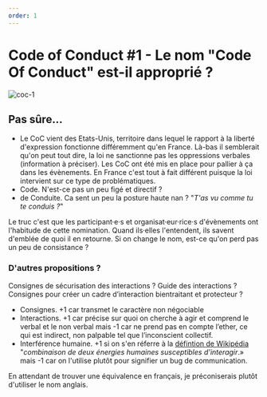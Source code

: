 ```yaml
---
order: 1
---
```


# Code of Conduct #1 - Le nom "Code Of Conduct" est-il approprié ?

![coc-1](https://raw.githubusercontent.com/Julia-barbelane/reflexions/master/photos/code-of-conduct/coc-1.png)

## Pas sûre...
- Le CoC vient des Etats-Unis, territoire dans lequel le rapport à la liberté d'expression fonctionne différemment qu'en France. Là-bas il semblerait qu'on peut tout dire, la loi ne sanctionne pas les oppressions verbales (information à préciser). Les CoC ont été mis en place pour pallier à ça dans les évènements. En France c'est tout à fait différent puisque la loi intervient sur ce type de problématiques.
- Code. N'est-ce pas un peu figé et directif ?
- de Conduite. Ca sent un peu la posture haute nan ? "*T'as vu comme tu te conduis ?*"  

Le truc c'est que les participant·e·s et organisat·eur·rice·s d'évènements ont l'habitude de cette nomination. Quand ils·elles l'entendent, ils savent d'emblée de quoi il en retourne. Si on change le nom, est-ce qu'on perd pas un peu de consistance ?

### D'autres propositions ?

Consignes de sécurisation des interactions ? Guide des interactions ? Consignes pour créer un cadre d’interaction bientraitant et protecteur ?  
- Consignes. +1 car transmet le caractère non négociable  
- Interactions. +1 car précise sur quoi on cherche à agir et comprend le verbal et le non verbal mais -1 car ne prend pas en compte l’ether, ce qui est indirect, non palpable tel que l’inconscient collectif.  
- Interférence humaine. +1 si on s'en réferre à la [défintion de Wikipédia](https://fr.wikipedia.org/wiki/Interf%C3%A9rence) "*combinaison de deux énergies humaines susceptibles d'interagir*.» mais -1 car on l'utilise plutôt pour signifier un bug de communication.   

En attendant de trouver une équivalence en français, je préconiserais plutôt d'utiliser le nom anglais.
